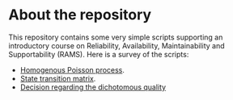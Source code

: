 # About the repository
This repository contains some very simple scripts supporting an introductory course on Reliability, Availability, Maintainability and Supportability (RAMS). Here is a survey of the scripts:
- [Homogenous Poisson process](https://github/chrisrijsdijk/RAMS/sitetext/tree/master/PoissonDistribution.ipynb).
- [State transition matrix](http://nbviewer.jupyter.org/github/chrisrijsdijk/RAMS/blob/master/StateTransitionMatrix.ipynb).
- [Decision regarding the dichotomous quality](http://nbviewer.jupyter.org/github/chrisrijsdijk/RAMS/blob/master/DecideOnQuality.ipynb)
